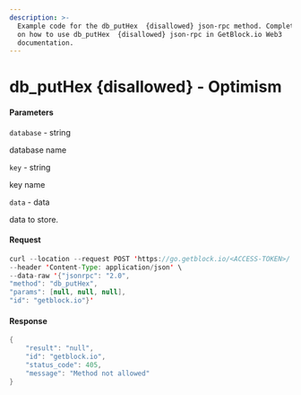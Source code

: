 ```yaml
---
description: >-
  Example code for the db_putHex  {disallowed} json-rpc method. Сomplete guide
  on how to use db_putHex  {disallowed} json-rpc in GetBlock.io Web3
  documentation.
---
```


# db\_putHex {disallowed} - Optimism

#### Parameters

`database` - string

database name

`key` - string

key name

`data` - data

data to store.

#### Request

```java
curl --location --request POST 'https://go.getblock.io/<ACCESS-TOKEN>/' \
--header 'Content-Type: application/json' \
--data-raw '{"jsonrpc": "2.0",
"method": "db_putHex",
"params": [null, null, null],
"id": "getblock.io"}'
```

#### Response

```java
{
    "result": "null",
    "id": "getblock.io",
    "status_code": 405,
    "message": "Method not allowed"
}
```
